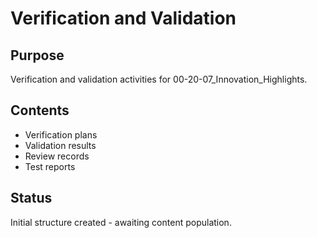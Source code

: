 # Verification and Validation

## Purpose
Verification and validation activities for 00-20-07_Innovation_Highlights.

## Contents
- Verification plans
- Validation results
- Review records
- Test reports

## Status
Initial structure created - awaiting content population.
